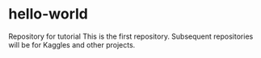 # hello-world
Repository for tutorial
This is the first repository.  Subsequent repositories will be for Kaggles and other projects.
